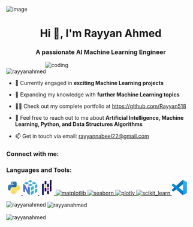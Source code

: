 ![image](https://github.com/user-attachments/assets/e0776aa6-91f9-41c3-bbf1-792b6d0250bb)


<h1 align="center">Hi 👋, I'm Rayyan Ahmed</h1>
<h3 align="center">A passionate AI Machine Learning Engineer</h3>

<img align="right" alt="coding" width="400" src="https://raw.githubusercontent.com/samarjit-sahoo/samarjit-sahoo/main/assets/coding.gif">


<p align="left"> <img src="https://komarev.com/ghpvc/?username=rayyanahmed&label=Profile%20views&color=0e75b6&style=flat" alt="rayyanahmed" /> </p>

- 🔭 Currently engaged in **exciting Machine Learning projects**

- 🌱 Expanding my knowledge with **further Machine Learning topics**

- 👨‍💻 Check out my complete portfolio at https://github.com/Rayyan518

- 💬 Feel free to reach out to me about **Artificial Intelligence, Machine Learning, Python, and Data Structures Algorithms**

- 📫 Get in touch via email: rayyannabeel22@gmail.com


<h3 align="left">Connect with me:</h3>
<p align="left">
</p>

<h3 align="left">Languages and Tools:</h3>
<p align="left">
  <a href="https://www.python.org" target="_blank" rel="noreferrer">
    <img src="https://raw.githubusercontent.com/devicons/devicon/master/icons/python/python-original.svg" alt="python" width="40" height="40"/>
  </a>
  <a href="https://numpy.org/" target="_blank" rel="noreferrer">
    <img src="https://raw.githubusercontent.com/devicons/devicon/master/icons/numpy/numpy-original.svg" alt="numpy" width="40" height="40"/>
  </a>
  <a href="https://pandas.pydata.org/" target="_blank" rel="noreferrer">
    <img src="https://raw.githubusercontent.com/devicons/devicon/2ae2a900d2f041da66e950e4d48052658d850630/icons/pandas/pandas-original.svg" alt="pandas" width="40" height="40"/>
  </a>
  <a href="https://matplotlib.org/" target="_blank" rel="noreferrer">
    <img src="https://matplotlib.org/_static/images/logo2.svg" alt="matplotlib" width="40" height="40"/>
  </a>
  <a href="https://seaborn.pydata.org/" target="_blank" rel="noreferrer">
    <img src="https://seaborn.pydata.org/_images/logo-mark-lightbg.svg" alt="seaborn" width="40" height="40"/>
  </a>
  <a href="https://plotly.com/" target="_blank" rel="noreferrer">
    <img src="https://images.plot.ly/logo/new-branding/plotly-logomark.png" alt="plotly" width="40" height="40"/>
  </a>
  <a href="https://scikit-learn.org/" target="_blank" rel="noreferrer">
    <img src="https://upload.wikimedia.org/wikipedia/commons/0/05/Scikit_learn_logo_small.svg" alt="scikit_learn" width="40" height="40"/>
  </a>
  <a href="https://code.visualstudio.com/" target="_blank" rel="noreferrer">
    <img src="https://raw.githubusercontent.com/devicons/devicon/master/icons/vscode/vscode-original.svg" alt="vscode" width="40" height="40"/>
  </a>
</p>



<p><img align="left" src="https://github-readme-stats.vercel.app/api/top-langs?username=rayyanahmed&show_icons=true&locale=en&layout=compact" alt="rayyanahmed" /></p>

<p>&nbsp;<img align="center" src="https://github-readme-stats.vercel.app/api?username=rayyanahmed&show_icons=true&locale=en" alt="rayyanahmed" /></p>

<p><img align="center" src="https://github-readme-streak-stats.herokuapp.com/?user=rayyanahmed" alt="rayyanahmed" /></p>
